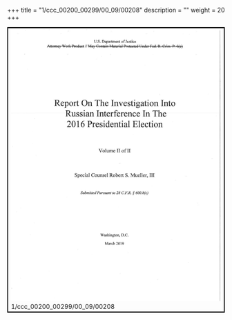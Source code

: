 +++
title = "1/ccc_00200_00299/00_09/00208"
description = ""
weight = 20
+++

<table style="border:2px solid black;max-width:800px;max-height:800px;" 
><tr><td>
<img class="center-fit-jpg"
src="/jpg_/jpg_mueller_report_searchable_208.jpg">
1/ccc_00200_00299/00_09/00208
</img></td></tr></table>
